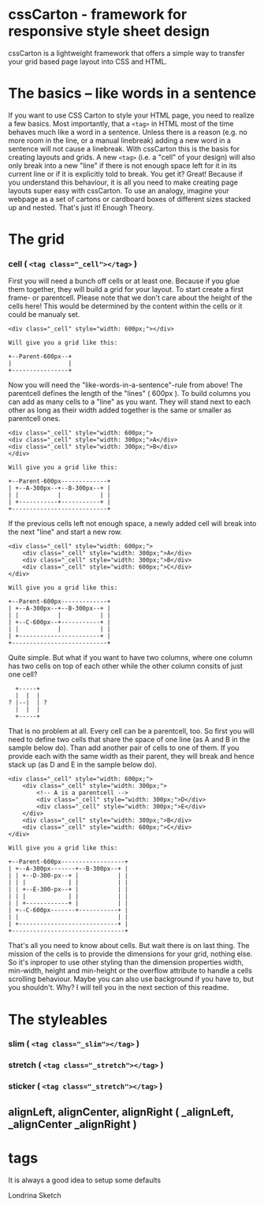 cssCarton - framework for responsive style sheet design
========================================================

cssCarton is a lightweight framework that offers a simple way to transfer your grid based page layout into CSS and HTML.

# The basics – like words in a sentence

If you want to use CSS Carton to style your HTML page, you need to realize a few basics.
Most importantly, that a `<tag>` in HTML most of the time behaves much like a word in a sentence. Unless there is a reason (e.g. no more room in the line, or a manual linebreak) adding a new word in a sentence will not cause a linebreak. With cssCarton this is the basis for creating layouts and grids. A new `<tag>` (i.e. a "cell" of your design) will also only break into a new "line" if there is not enough space left for it in its current line or if it is explicitly told to break. You get it? Great! Because if you understand this behaviour, it is all you need to make creating page layouts super easy with cssCarton.
To use an analogy, imagine your webpage as a set of cartons or cardboard boxes of different sizes stacked up and nested. That's just it!
Enough Theory.

# The grid

### cell ( `<tag class="_cell"></tag>` )

First you will need a bunch off cells or at least one. Because if you glue them together,
they will build a grid for your layout. To start create a first frame- or parentcell.
Please note that we don't care about the height of the cells here!
This would be determined by the content within the cells or it could be manualy set.

    <div class="_cell" style="width: 600px;"></div>
    
    Will give you a grid like this:

    +--Parent-600px--+
    |                |
    +----------------+

Now you will need the "like-words-in-a-sentence"-rule from above!
The parentcell defines the length of the "lines" ( 600px ). To build columns 
you can add as many cells to a "line" as you want. They will stand next to 
each other as long as their width added together is the same or smaller as parentcell ones.

    <div class="_cell" style="width: 600px;">
    <div class="_cell" style="width: 300px;">A</div>
    <div class="_cell" style="width: 300px;">B</div>
    </div>

    Will give you a grid like this:
    
    +--Parent-600px-------------+
    | +--A-300px--+--B-300px--+ |
    | |           |           | |
    | +-----------+-----------+ |
    +---------------------------+

If the previous cells left not enough space, a newly added cell will break 
into the next "line" and start a new row.

    <div class="_cell" style="width: 600px;">
        <div class="_cell" style="width: 300px;">A</div>
        <div class="_cell" style="width: 300px;">B</div>
        <div class="_cell" style="width: 600px;">C</div>
    </div>
    
    Will give you a grid like this:
    
    +--Parent-600px-------------+
    | +--A-300px--+--B-300px--+ |
    | |           |           | |
    | +--C-600px--+-----------+ |
    | |           |           | |
    | +-----------------------+ |
    +---------------------------+


Quite simple. But what if you want to have two columns, where one column has two cells on top of each other while the other column consits of just one cell? 

      +-----+
      |  |  |
    ? |--|  | ?
      |  |  |
      +-----+

That is no problem at all. Every cell can be a parentcell, too. So first you will 
need to define two cells that share the space of one line (as A and B in the sample below do). 
Than add another pair of cells to one of them. If you provide each with the same width 
as their parent, they will break and hence stack up (as D and E in the sample below do).

    
    <div class="_cell" style="width: 600px;">
        <div class="_cell" style="width: 300px;">
            <!-- A is a parentcell -->
            <div class="_cell" style="width: 300px;">D</div>
            <div class="_cell" style="width: 300px;">E</div>
        </div>
        <div class="_cell" style="width: 300px;">B</div>
        <div class="_cell" style="width: 600px;">C</div>
    </div>

    Will give you a grid like this:

    +--Parent-600px------------------+
    | +--A-300px-------+--B-300px--+ |
    | | +--D-300-px--+ |           | |
    | | |            | |           | |
    | | +--E-300-px--+ |           | |
    | | |            | |           | |
    | | +------------+ |           | |
    | +--C-600px-------+-----------+ |
    | |                            | |
    | +----------------------------+ |
    +--------------------------------+


That's all you need to know about cells. 
But wait there is on last thing. The mission of the cells is to provide the dimensions for your grid, 
nothing else. So it's inproper to use other styling than the dimension properties width, min-width, 
height and min-height or the overflow attribute to handle a cells scrolling behaviour. Maybe you can also 
use background if you have to, but you shouldn't. Why? I will tell you in the next section of this readme.

# The styleables



### slim ( `<tag class="_slim"></tag>` )

### stretch ( `<tag class="_stretch"></tag>` )

### sticker ( `<tag class="_stretch"></tag>` )



## alignLeft, alignCenter, alignRight ( _alignLeft, _alignCenter _alignRight )

# tags
It is always a good idea to setup some defaults




Londrina Sketch